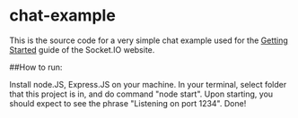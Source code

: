 # chat-example

This is the source code for a very simple chat example used for 
the [Getting Started](http://socket.io/get-started/chat/) guide 
of the Socket.IO website.

##How to run:

Install node.JS, Express.JS on your machine.
In your terminal, select folder that this project is in, and do command "node start".
Upon starting, you should expect to see the phrase "Listening on port 1234".
Done!